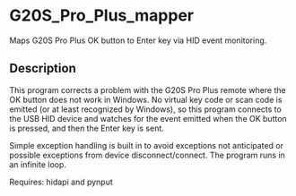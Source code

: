 # G20S_Pro_Plus_mapper
Maps G20S Pro Plus OK button to Enter key via HID event monitoring.

## Description
This program corrects a problem with the G20S Pro Plus remote where the OK button does not work in Windows.
No virtual key code or scan code is emitted (or at least recognized by Windows), so this program connects to
the USB HID device and watches for the event emitted when the OK button is pressed, and then the Enter key
is sent.

Simple exception handling is built in to avoid exceptions not anticipated or possible exceptions
from device disconnect/connect. The program runs in an infinite loop.

Requires: hidapi and pynput
